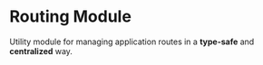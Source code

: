 # Routing Module

Utility module for managing application routes in a **type-safe** and **centralized** way.
